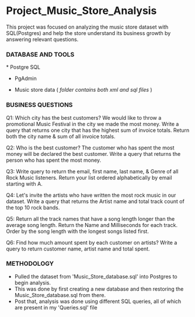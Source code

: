 <h1> Project_Music_Store_Analysis </h1>
This project was focused on analyzing the music store dataset with SQL(Postgres) and help the store understand its business growth by answering relevant questions.


<h3> DATABASE AND TOOLS </h3>
* Postgre SQL


* PgAdmin


* Music store data ( _folder contains both xml and sql files_ )


<h3> BUSINESS QUESTIONS </h3>

Q1: Which city has the best customers? We would like to throw a promotional Music Festival in the city we made the most money. Write a query that returns one city that has the highest sum of invoice totals. Return both the city name & sum of all invoice totals.

Q2: Who is the best customer? The customer who has spent the most money will be declared the best customer.
Write a query that returns the person who has spent the most money.

Q3: Write query to return the email, first name, last name, & Genre of all Rock Music listeners. 
Return your list ordered alphabetically by email starting with A.

Q4: Let's invite the artists who have written the most rock music in our dataset.
Write a query that returns the Artist name and total track count of the top 10 rock bands.

Q5: Return all the track names that have a song length longer than the average song length.
Return the Name and Milliseconds for each track. Order by the song length with the longest songs listed first. 

Q6: Find how much amount spent by each customer on artists? Write a query to return customer name, artist name and total spent.


<h3> METHODOLOGY </h3>


* Pulled the dataset from 'Music_Store_database.sql' into Postgres to begin analysis.
* This was done by first creating a new database and then restoring the Music_Store_database.sql from there.
* Post that, analysis was done using different SQL queries, all of which are present in my 'Queries.sql' file

